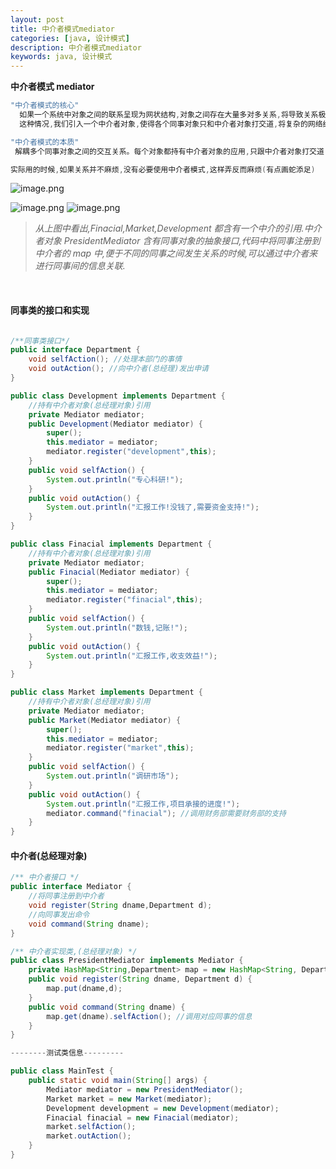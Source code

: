 ```yaml
---
layout: post
title: 中介者模式mediator
categories: [java, 设计模式]
description: 中介者模式mediator
keywords: java, 设计模式
---
```


 <meta name="referrer" content="no-referrer"/>

 

**中介者模式 mediator**

```java
"中介者模式的核心"
  如果一个系统中对象之间的联系呈现为网状结构,对象之间存在大量多对多关系,将导致关系极其复杂,这些对象称为"同事对象"
  这种情况,我们引入一个中介者对象,使得各个同事对象只和中介者对象打交道,将复杂的网络结构化解为如下的星型结构

"中介者模式的本质"
 解耦多个同事对象之间的交互关系。每个对象都持有中介者对象的应用,只跟中介者对象打交道,我们通过中介者对象统一管理这些交互关系。

实际用的时候,如果关系并不麻烦,没有必要使用中介者模式,这样弄反而麻烦(有点画蛇添足)
```

​![image.png](https://cdn.nlark.com/yuque/0/2021/png/659846/1635232680619-f5cd3cc8-4f44-4189-893a-a1f4161e0d75.png#clientId=u965db8da-0556-4&from=paste&height=162&id=u5d5cc82e&margin=%5Bobject%20Object%5D&name=image.png&originHeight=486&originWidth=1728&originalType=binary&ratio=1&size=61658&status=done&style=none&taskId=u623f3561-5e3b-4a5b-9574-9a0ffa0ec8b&width=577)

![image.png](https://cdn.nlark.com/yuque/0/2021/png/659846/1635232719391-8c4ce40c-32c7-4314-a8fc-5f0d21df2582.png#clientId=u965db8da-0556-4&from=paste&height=266&id=uec561dd9&margin=%5Bobject%20Object%5D&name=image.png&originHeight=660&originWidth=1596&originalType=binary&ratio=1&size=121192&status=done&style=none&taskId=u12506b15-75a5-4690-8724-a8e0c22a93f&width=644)
![image.png](https://cdn.nlark.com/yuque/0/2021/png/659846/1635232756452-f99be79e-0338-4437-80b1-e6d3314288f6.png#clientId=u965db8da-0556-4&from=paste&height=297&id=u1139fe67&margin=%5Bobject%20Object%5D&name=image.png&originHeight=594&originWidth=1958&originalType=binary&ratio=1&size=80434&status=done&style=none&taskId=u33de54f5-32e9-43c7-9f10-feaf1a5e8ed&width=979)
​

> _从上图中看出,Finacial,Market,Development 都含有一个中介的引用.中介者对象 PresidentMediator 含有同事对象的抽象接口,代码中将同事注册到中介者的 map 中,便于不同的同事之间发生关系的时候,可以通过中介者来进行同事间的信息关联._

​

#### 同事类的接口和实现

```java

/**同事类接口*/
public interface Department {
    void selfAction(); //处理本部门的事情
    void outAction(); //向中介者(总经理)发出申请
}

public class Development implements Department {
    //持有中介者对象(总经理对象)引用
    private Mediator mediator;
    public Development(Mediator mediator) {
        super();
        this.mediator = mediator;
        mediator.register("development",this);
    }
    public void selfAction() {
        System.out.println("专心科研!");
    }
    public void outAction() {
        System.out.println("汇报工作!没钱了,需要资金支持!");
    }
}

public class Finacial implements Department {
    //持有中介者对象(总经理对象)引用
    private Mediator mediator;
    public Finacial(Mediator mediator) {
        super();
        this.mediator = mediator;
        mediator.register("finacial",this);
    }
    public void selfAction() {
        System.out.println("数钱,记账!");
    }
    public void outAction() {
        System.out.println("汇报工作,收支效益!");
    }
}

public class Market implements Department {
    //持有中介者对象(总经理对象)引用
    private Mediator mediator;
    public Market(Mediator mediator) {
        super();
        this.mediator = mediator;
        mediator.register("market",this);
    }
    public void selfAction() {
        System.out.println("调研市场");
    }
    public void outAction() {
        System.out.println("汇报工作,项目承接的进度!");
        mediator.command("finacial"); //调用财务部需要财务部的支持
    }
}
```

#### 中介者(总经理对象)

```java
/** 中介者接口 */
public interface Mediator {
    //将同事注册到中介者
    void register(String dname,Department d);
    //向同事发出命令
    void command(String dname);
}

/** 中介者实现类,(总经理对象) */
public class PresidentMediator implements Mediator {
    private HashMap<String,Department> map = new HashMap<String, Department>();
    public void register(String dname, Department d) {
        map.put(dname,d);
    }
    public void command(String dname) {
        map.get(dname).selfAction(); //调用对应同事的信息
    }
}
```

```java
--------测试类信息---------

public class MainTest {
    public static void main(String[] args) {
        Mediator mediator = new PresidentMediator();
        Market market = new Market(mediator);
        Development development = new Development(mediator);
        Finacial finacial = new Finacial(mediator);
        market.selfAction();
        market.outAction();
    }
}
```

​
